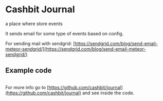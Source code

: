 # Cashbit Journal

a place where store events

It sends email for some type of events based on config.

For sending mail with sendgrid: [https://sendgrid.com/blog/send-email-meteor-sendgrid/](https://sendgrid.com/blog/send-email-meteor-sendgrid/)

## Example code

```
```

For more info go to [https://github.com/cashbit/journal](https://github.com/cashbit/journal) and see inside the code.